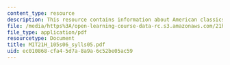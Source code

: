 ```yaml
---
content_type: resource
description: This resource contains information about American classics.
file: /media/https%3A/open-learning-course-data-rc.s3.amazonaws.com/21h-105-american-classics-spring-2006/ec010868cfa45d7a8a9a6c52be05ac59_MIT21H_105s06_sylls05.pdf
file_type: application/pdf
resourcetype: Document
title: MIT21H_105s06_sylls05.pdf
uid: ec010868-cfa4-5d7a-8a9a-6c52be05ac59
---
```

